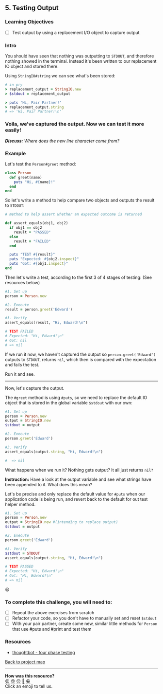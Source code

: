 
## 5. Testing Output

### Learning Objectives
- [ ] Test output by using a replacement I/O object to capture output

### Intro

You should have seen that nothing was outputting to `STDOUT`, and therefore nothing showed in the terminal. Instead it's been written to our replacement IO object and stored there.

Using `StringIO#string` we can see what's been stored:

```ruby
# in pry
> replacement_output = StringIO.new
> $stdout = replacement_output

> puts 'Hi, Pair Partner!'
> replacement_output.string
# => 'Hi, Pair Partner!\n'
```
### Voila, we've captured the output. Now we can test it more easily!

_**Discuss:** Where does the new line character come from?_

### Example
Let's test the `Person#greet` method:

```ruby
class Person
  def greet(name)
    puts "Hi, #{name}!"
  end
end
```

So let's write a method to help compare two objects and outputs the result to `STDOUT`:

```ruby
# method to help assert whether an expected outcome is returned

def assert_equals(obj1, obj2)
  if obj1 == obj2
    result = "PASSED"
  else
    result = "FAILED"
  end

  puts "TEST #{result}"
  puts "Expected: #{obj2.inspect}"
  puts "Got: #{obj1.inspect}"
end
```

Then let's write a test, according to the first 3 of 4 stages of testing: (See resources below)

```ruby
#1. Set up
person = Person.new

#2. Execute
result = person.greet('Edward')

#3. Verify
assert_equals(result, "Hi, Edward!\n")

# TEST FAILED
# Expected: "Hi, Edward!\n"
# Got: nil
# => nil
```

If we run it now, we haven't captured the output so `person.greet('Edward')` outputs to `STDOUT`, returns `nil`, which then is compared with the expectation and fails the test.

Run it and see.

---

Now, let's capture the output.

The `#greet` method is using `#puts`, so we need to replace the default IO object that is stored in the global variable `$stdout` with our own:

```ruby
#1. Set up
person = Person.new
output = StringIO.new
$stdout = output

#2. Execute
person.greet('Edward')

#3. Verify
assert_equals(output.string, "Hi, Edward!\n")

#  => nil
```
What happens when we run it? Nothing gets output? It all just returns `nil?`

**Instruction:** Have a look at the output variable and see what strings have been appended to it. What does this mean?

Let's be precise and only replace the default value for `#puts` when our application code is being run, and revert back to the default for out test helper method.

```ruby
#1. Set up
person = Person.new
output = StringIO.new #(intending to replace output)
$stdout = output

#2. Execute
person.greet('Edward')

#3. Verify
$stdout = STDOUT
assert_equals(output.string, "Hi, Edward!\n")

# TEST PASSED
# Expected: "Hi, Edward!\n"
# Got: "Hi, Edward!\n"
# => nil
```

:smiley:

### To complete this challenge, you will need to:
- [ ] Repeat the above exercises from scratch
- [ ] Refactor your code, so you don't have to manually set and reset `$stdout`
- [ ] With your pair partner, create some new, similar little methods for `Person` that use #puts and #print and test them

### Resources

- [thoughtbot - four phase testing](https://robots.thoughtbot.com/four-phase-test)

[Back to project map](./README.md#project-map)

<!-- BEGIN GENERATED SECTION DO NOT EDIT -->

---

**How was this resource?**  
[😫](https://airtable.com/shrUJ3t7KLMqVRFKR?prefill_Repository=skills-workshops&prefill_File=practicals/adventures/testing-eye-oh/5-testing-output.md&prefill_Sentiment=😫) [😕](https://airtable.com/shrUJ3t7KLMqVRFKR?prefill_Repository=skills-workshops&prefill_File=practicals/adventures/testing-eye-oh/5-testing-output.md&prefill_Sentiment=😕) [😐](https://airtable.com/shrUJ3t7KLMqVRFKR?prefill_Repository=skills-workshops&prefill_File=practicals/adventures/testing-eye-oh/5-testing-output.md&prefill_Sentiment=😐) [🙂](https://airtable.com/shrUJ3t7KLMqVRFKR?prefill_Repository=skills-workshops&prefill_File=practicals/adventures/testing-eye-oh/5-testing-output.md&prefill_Sentiment=🙂) [😀](https://airtable.com/shrUJ3t7KLMqVRFKR?prefill_Repository=skills-workshops&prefill_File=practicals/adventures/testing-eye-oh/5-testing-output.md&prefill_Sentiment=😀)  
Click an emoji to tell us.

<!-- END GENERATED SECTION DO NOT EDIT -->
